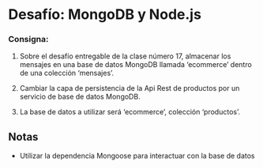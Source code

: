 # Desafío: MongoDB y Node.js

### Consigna:  
1. Sobre el desafío entregable de la clase número 17, almacenar los mensajes en una base de datos MongoDB llamada ‘ecommerce’ dentro de una colección ‘mensajes’.

2. Cambiar la capa de persistencia de la Api Rest de productos 
por un servicio de base de datos MongoDB.

3. La base de datos a utilizar será ‘ecommerce’, colección ‘productos’.

## Notas
- Utilizar la dependencia Mongoose para interactuar con la base de datos